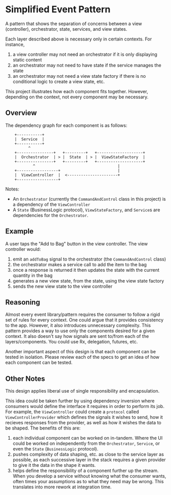 # Simplified Event Pattern

A pattern that shows the separation of concerns between a view (controller), orchestrator, state, services, and view states.

Each layer described above is necessary only in certain contexts. For instance,
1. a view controller may not need an orchestrator if it is only displaying static content
2. an orchestrator may not need to have state if the service manages the state
3. an orchestrator may not need a view state factory if there is no conditional logic to create a view state, etc.

This project illustrates how each component fits together. However, depending on the context, not every component may be necessary.

## Overview

The dependency graph for each component is as follows:

```
    +-----------+
    |  Service  |
    +-----------+
          ^
    +----------------+   +---------+   +--------------------+
    |  Orchestrator  | > |  State  | > |  ViewStateFactory  |
    +----------------+   +---------+   +--------------------+
            ^                                    |
    +------------------+                         |
    |  ViewController  |  <----------------------+
    +------------------+
```

Notes:
- An `Orchestrator` (currently the `CommandAndControl` class in this project) is a dependency of the `ViewController`
- A `State` (BusinessLogic protocol), `ViewStateFactory`, and `Service`s are dependencies for the `Orchestrator`.

## Example

A user taps the "Add to Bag" button in the view controller. The view controller would:
1. emit an `addToBag` signal to the orchestrator (the `CommandAndControl` class)
2. the orchestrator makes a service call to add the item to the bag
3. once a response is returned it then updates the state with the current quantity in the bag
4. generates a new view state, from the state, using the view state factory
5. sends the new view state to the view controller

## Reasoning

Almost every event library/pattern requires the consumer to follow a rigid set of rules for every context. One could argue that it provides consistency to the app. However, it also introduces unnecessary complexity. This pattern provides a way to use only the components desired for a given context. It also doesn't say how signals are sent to/from each of the layers/components. You could use Rx, delegation, futures, etc.

Another important aspect of this design is that each component can be tested in isolation. Please review each of the specs to get an idea of how each component can be tested.

## Other Notes

This design applies liberal use of single responsibility and encapsulation.

This idea could be taken further by using dependency inversion where consumers would define the interface it requires in order to perform its job. For example, the `ViewController` could create a `protocol` called `ViewControllerProvider` which defines the signals it wishes to send, how it recieves responses from the provider, as well as how it wishes the data to be shaped. The benefits of this are:

1. each individual component can be worked on in-tandem. Where the UI could be worked on independently from the `Orchestrator`, `Service`, or even the `State` (`BusinessLogic` protocol).
2. pushes complexity of data shaping, etc. as close to the service layer as possible, as each successive layer in the stack requires a given provider to give it the data in the shape it wants.
3. helps define the responsibility of a component further up the stream. When you develop a service without knowing what the consumer wants, often times your assumptions as to what they need may be wrong. This translates into more rework at integration time.
